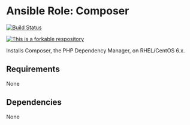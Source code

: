 # Ansible Role: Composer

[![Build Status](https://travis-ci.org/ericmdev/ansible-role-composer.svg?branch=master)](https://travis-ci.org/ericmdev/ansible-role-composer)

[![This is a forkable respository](https://img.shields.io/badge/forkable-yes-brightgreen.svg)](https://basicallydan.github.io/forkability/?u=ericmdev&r=ansible-role-composer)

Installs Composer, the PHP Dependency Manager, on RHEL/CentOS 6.x.

## Requirements

None

## Dependencies

None
